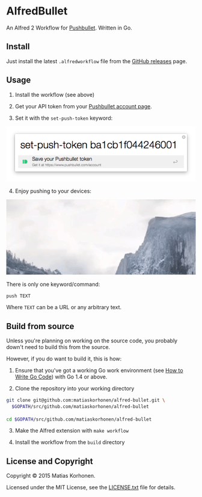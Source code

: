 # AlfredBullet

An Alfred 2 Workflow for [Pushbullet][pb]. Written in Go.

[pb]: https://www.pushbullet.com/

## Install

Just install the latest `.alfredworkflow` file from the [GitHub releases][releases] page.

[releases]: https://github.com/matiaskorhonen/alfred-bullet/releases

## Usage

1. Install the workflow (see above)

2. Get your API token from your [Pushbullet account page][account].

3. Set it with the `set-push-token` keyword:

  ![set-push-token](images/set-token.png)

4. Enjoy pushing to your devices:

  ![AlfredBullet in action](images/AlfredBullet.gif)

  There is only one keyword/command:

  ```
  push TEXT
  ```

  Where `TEXT` can be a URL or any arbitrary text.

[account]: https://www.pushbullet.com/account

## Build from source

Unless you're planning on working on the source code, you probably down't need to build this from the source.

However, if you do want to build it, this is how:

1. Ensure that you've got a working Go work environment (see [How to Write Go Code][go-how]) with Go 1.4 or above.

2. Clone the repository into your working directory

  ```sh
  git clone git@github.com:matiaskorhonen/alfred-bullet.git \
    $GOPATH/src/github.com/matiaskorhonen/alfred-bullet

  cd $GOPATH/src/github.com/matiaskorhonen/alfred-bullet
  ```

3. Make the Alfred extension with `make workflow`

4. Install the workflow from the `build` directory

[go-how]: http://golang.org/doc/code.html

## License and Copyright

Copyright © 2015 Matias Korhonen.

Licensed under the MIT License, see the [LICENSE.txt](LICENSE.txt) file for details.
